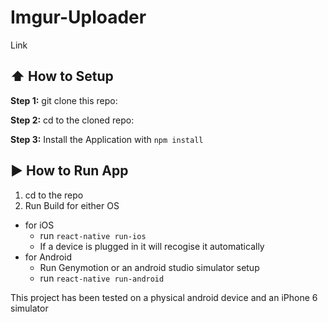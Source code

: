 #  Imgur-Uploader

Link

## :arrow_up: How to Setup

**Step 1:** git clone this repo:

**Step 2:** cd to the cloned repo:

**Step 3:** Install the Application with `npm install`


## :arrow_forward: How to Run App

1. cd to the repo
2. Run Build for either OS
  * for iOS
    * run `react-native run-ios`
    * If a device is plugged in it will recogise it automatically
  * for Android
    * Run Genymotion or an android studio simulator setup
    * run `react-native run-android`

This project has been tested on a physical android device and an iPhone 6 simulator

